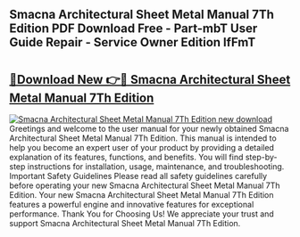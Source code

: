 ## Smacna Architectural Sheet Metal Manual 7Th Edition PDF Download Free - Part-mbT User Guide Repair - Service Owner Edition lfFmT

# <h2><a href="http://bc48860.oget.top/?id=Smacna+Architectural+Sheet+Metal+Manual+7Th+Edition">🔗Download New 👉🔴 Smacna Architectural Sheet Metal Manual 7Th Edition</a></h2>

[![Smacna Architectural Sheet Metal Manual 7Th Edition new download](https://i.imgur.com/5g1atiW.png)](http://bc48860.oget.top/?id=Smacna+Architectural+Sheet+Metal+Manual+7Th+Edition)
Greetings and welcome to the user manual for your newly obtained Smacna Architectural Sheet Metal Manual 7Th Edition. This manual is intended to help you become an expert user of your product by providing a detailed explanation of its features, functions, and benefits. You will find step-by-step instructions for installation, usage, maintenance, and troubleshooting. Important Safety Guidelines Please read all safety guidelines carefully before operating your new Smacna Architectural Sheet Metal Manual 7Th Edition. Your new Smacna Architectural Sheet Metal Manual 7Th Edition features a powerful engine and innovative features for exceptional performance. Thank You for Choosing Us! We appreciate your trust and support Smacna Architectural Sheet Metal Manual 7Th Edition.
